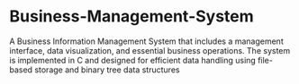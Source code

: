 # Business-Management-System
A Business Information Management System that includes a management interface, data visualization, and essential business operations. 
The system is implemented in C and designed for efficient data handling using file-based storage and binary tree data structures
